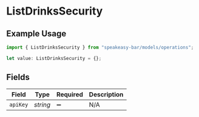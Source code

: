 # ListDrinksSecurity

## Example Usage

```typescript
import { ListDrinksSecurity } from "speakeasy-bar/models/operations";

let value: ListDrinksSecurity = {};
```

## Fields

| Field              | Type               | Required           | Description        |
| ------------------ | ------------------ | ------------------ | ------------------ |
| `apiKey`           | *string*           | :heavy_minus_sign: | N/A                |